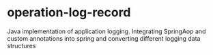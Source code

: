 # operation-log-record
Java implementation of application logging.
Integrating SpringAop and custom annotations into spring and converting different logging data structures
